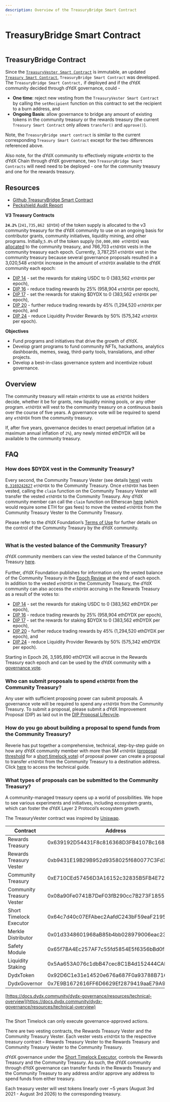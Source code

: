```yaml
---
description: Overview of the TreasuryBridge Smart Contract
---
```


# TreasuryBridge Smart Contract

<figure><img src="../../.gitbook/assets/TreasuryBridge Smart Contract.png" alt=""><figcaption></figcaption></figure>

## **TreasuryBridge Contract**

Since the [`TreasuryVester Smart Contract`](https://github.com/dydxfoundation/governance-contracts/blob/master/contracts/treasury/TreasuryVester.sol) is immutable, an updated [`Treasury Smart Contract`](https://github.com/dydxfoundation/governance-contracts/blob/master/contracts/treasury/Treasury.sol), `TreasuryBridge Smart Contract` was developed. The `TreasuryBridge Smart Contract,` if deployed and if the dYdX community decided through dYdX governance, could -

* **One time**: reject new vesting from the `TreasuryVester Smart Contract` by calling the `setRecipient` function on this contract to set the recipient to a burn address, and
* **Ongoing Basis**: allow governance to bridge any amount of existing tokens in the community treasury or the rewards treasury (the current `Treasury Smart Contract` only allows `transfer()` and `approve()`).

Note, the `TreasuryBridge smart contract` is similar to the current corresponding `Treasury Smart Contract` except for the two differences referenced above.&#x20;

Also note, for the dYdX community to effectively migrate `ethDYDX` to the dYdX Chain through dYdX governance, two `TreasuryBridge Smart Contracts` will need need to be deployed - one for the community treasury and one for the rewards treasury.

## Resources

* [Github TreasuryBridge Smart Contract](https://github.com/dydxfoundation/governance-contracts/blob/master/contracts/treasury/TreasuryBridge.sol)
* [Peckshield Audit Report](https://github.com/dydxfoundation/governance-contracts/blob/master/audits/PeckShield-Audit-Report-dYdX-Bridge-v1.1.pdf)

**V3 Treasury Contracts**

**`24.2%`** (`241,735,862 $DYDX`) of the token supply is allocated to the v3 community treasury for the dYdX community to use on an ongoing basis for contributor grants, community initiatives, liquidity mining, and other programs. Initially,`5.0%` of the token supply (`50,000,000 ethDYDX`) was [allocated](https://docs.dydx.community/dydx-governance/start-here/dydx-allocations) to the community treasury, and 766,703 `ethDYDX` vests in the community treasury each epoch. Currently, 3,787,251 `ethDYDX` vest in the community treasury because several governance proposals resulted in a 3,020,548 `ethDYDX` increase in the amount of `ethDYDX` available to the dYdX community each epoch:

* [DIP 14](https://dydx.community/dashboard/proposal/7) - set the rewards for staking USDC to 0 (383,562 `ethDYDX` per epoch),&#x20;
* [DIP 16](https://dydx.community/dashboard/proposal/8) - reduce trading rewards by 25% (958,904 `ethDYDX` per epoch),&#x20;
* [DIP 17](https://dydx.community/dashboard/proposal/9) - set the rewards for staking $DYDX to 0 (383,562 `ethDYDX` per epoch),
* [DIP 20](https://dydx.community/dashboard/proposal/11) - further reduce trading rewards by 45% (1,294,520 `ethDYDX` per epoch), and
* [DIP 24](https://github.com/dydxfoundation/dip/blob/master/content/dips/DIP-24.md) - reduce Liquidity Provider Rewards by 50% (575,342 `ethDYDX` per epoch).&#x20;



**Objectives**

* Fund programs and initiatives that drive the growth of dYdX.
* Develop grant programs to fund community NFTs, hackathons, analytics dashboards, memes, swag, third-party tools, translations, and other projects.
* Develop a best-in-class governance system and incentivize robust governance.

## Overview

The community treasury will retain `ethDYDX` to use as `ethDYDX` holders decide, whether it be for grants, new liquidity mining pools, or any other program. `ethDYDX` will vest to the community treasury on a continuous basis over the course of five years. A governance vote will be required to spend any `ethDYDX` from the community treasury.

If, after five years, governance decides to enact perpetual inflation (at a maximum annual inflation of `2%`), any newly minted ethDYDX will be available to the community treasury.

## FAQ

### How does $DYDX vest in the Community Treasury?

Every second, the Community Treasury Vester (see details [here](https://docs.dydx.community/dydx-governance/resources/technical-overview#governance-architecture-overview)) vests [`0.3169242627`](tel:03169242627) `ethDYDX` to the Community Treasury. Once `ethDYDX` has been vested, calling the `claim` function on the Community Treasury Vester will transfer the vested `ethDYDX` to the Community Treasury. Any dYdX community member can call the `claim` function on Etherscan [here](https://etherscan.io/address/0x08a90Fe0741B7DeF03fB290cc7B273F1855767D8#writeContract) (which would require some ETH for gas fees) to move the vested `ethDYDX` from the Community Treasury Vester to the Community Treasury.

Please refer to the dYdX Foundation’s [Terms of Use](https://dydx.foundation/terms) for further details on the control of the Community Treasury by the dYdX community.

<figure><img src="../../.gitbook/assets/CT vesting .webp" alt=""><figcaption></figcaption></figure>

### What is the vested balance of the Community Treasury?

dYdX community members can view the vested balance of the Community Treasury [here](https://dydx.shippooor.xyz/). \
\
Further, dYdX Foundation publishes for information only the vested balance of the Community Treasury in the [Epoch Review](https://dydx.foundation/blog) at the end of each epoch. In addition to the vested `ethDYDX` in the Community Treasury, the dYdX community can also access the `ethDYDX` accruing in the Rewards Treasury as a result of the votes to:&#x20;

* [DIP 14](https://dydx.community/dashboard/proposal/7) - set the rewards for staking USDC to 0 (383,562 ethDYDX per epoch),&#x20;
* [DIP 16](https://dydx.community/dashboard/proposal/8) - reduce trading rewards by 25% (958,904 ethDYDX per epoch),&#x20;
* [DIP 17](https://dydx.community/dashboard/proposal/9) - set the rewards for staking $DYDX to 0 (383,562 ethDYDX per epoch),
* [DIP 20](https://dydx.community/dashboard/proposal/11) - further reduce trading rewards by 45% (1,294,520 ethDYDX per epoch), and
* [DIP 24](https://github.com/dydxfoundation/dip/blob/master/content/dips/DIP-24.md) - reduce Liquidity Provider Rewards by 50% (575,342 ethDYDX per epoch).&#x20;

Starting in Epoch 26, 3,595,890 ethDYDX will accrue in the Rewards Treasury each epoch and can be used by the dYdX community with a [governance vote](https://docs.dydx.community/dydx-governance/voting-and-governance/governance-parameters).

### Who can submit proposals to spend `ethDYDX` from the Community Treasury?

Any user with sufficient proposing power can submit proposals. A governance vote will be required to spend any `ethDYDX` from the Community Treasury. To submit a proposal, please submit a dYdX Improvement Proposal (DIP) as laid out in the [DIP Proposal Lifecycle](broken-reference).

### How do you go about building a proposal to spend funds from the Community Treasury?

Reverie has put together a comprehensive, technical, step-by-step guide on how any dYdX community member with more than 5M `ethDYDX` ([proposal threshold](https://docs.dydx.community/dydx-governance/voting-and-governance/governance-parameters#timelock-parameters) for a [short timelock vote](https://docs.dydx.community/dydx-governance/voting-and-governance/governance-process#short-timelock-executor)) of proposal power can create a proposal to transfer `ethDYDX` from the Community Treasury to a destination address. Click [here](https://app.gitbook.com/o/-MeNgGQU0ucT2xo4s8-T/s/-MeNfSkgj48hU0q8Zbjn/\~/changes/EyisuFjLIyJ7K9RzaTfJ/technical-guide-on-building-a-dydx-community-treasury-spending-proposal) to access the technical guide.

### What types of proposals can be submitted to the Community Treasury?

A community-managed treasury opens up a world of possibilities. We hope to see various experiments and initiatives, including ecosystem grants, which can foster the dYdX Layer 2 Protocol’s ecosystem growth.

The TreasuryVester contract was inspired by [Uniswap](https://github.com/Uniswap/governance/blob/master/contracts/TreasuryVester.sol).



<table><thead><tr><th width="261">Contract</th><th>Address</th></tr></thead><tbody><tr><td>Rewards Treasury</td><td>0x639192D54431F8c816368D3FB4107Bc168d0E871</td></tr><tr><td>Rewards Treasury Vester</td><td>0xb9431E19B29B952d9358025f680077C3Fd37292f</td></tr><tr><td>Community Treasury</td><td>0xE710CEd57456D3A16152c32835B5FB4E72D9eA5b</td></tr><tr><td>Community Treasury Vester</td><td>0x08a90Fe0741B7DeF03fB290cc7B273F1855767D8</td></tr><tr><td>Short Timelock Executor</td><td>0x64c7d40c07EFAbec2AafdC243bF59eaF2195c6dc</td></tr><tr><td>Merkle Distributor</td><td>0x01d3348601968aB85b4bb028979006eac235a588</td></tr><tr><td>Safety Module</td><td>0x65f7BA4Ec257AF7c55fd5854E5f6356bBd0fb8EC</td></tr><tr><td>Liquidity Staking</td><td>0x5Aa653A076c1dbB47cec8C1B4d152444CAD91941</td></tr><tr><td>DydxToken</td><td>0x92D6C1e31e14520e676a687F0a93788B716BEff5</td></tr><tr><td>DydxGovernor</td><td>0x7E9B1672616FF6D6629Ef2879419aaE79A9018D2</td></tr></tbody></table>



[https://docs.dydx.community/dydx-governance/resources/technical-overview](https://docs.dydx.community/dydx-governance/resources/technical-overview)



<figure><img src="../../.gitbook/assets/image (1) (1).png" alt=""><figcaption></figcaption></figure>

The Short Timelock can only execute governance-approved actions.

There are two vesting contracts, the Rewards Treasury Vester and the Community Treasury Vester. Each vester vests `ethDYDX` to the respective treasury contract - Rewards Treasury Vester to the Rewards Treasury and Community Treasury Vester to the Community Treasury. &#x20;

dYdX governance under the [Short Timelock Executor](https://docs.dydx.community/dydx-governance/voting-and-governance/governance-process#short-timelock-executor), controls the Rewards Treasury and the Community Treasury. As such, the dYdX community through dYdX governance can transfer funds in the Rewards Treasury and the Community Treasury to any address and/or approve any address to spend funds from either treasury.&#x20;

Each treasury vester will vest tokens linearly over \~5 years (August 3rd 2021 - August 3rd 2026) to the corresponding treasury.
